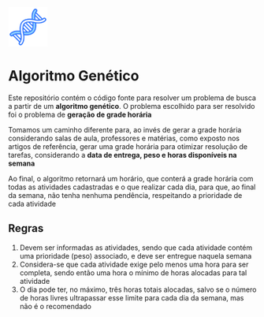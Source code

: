<img src="/images/gene.png" alt="Ícone de uma fita dupla de DNA, para exemplificar o genético" width=80/>

# Algoritmo Genético 

<p>Este repositório contém o código fonte para resolver um problema de busca a partir de um <strong>algoritmo genético</strong>. O problema escolhido para ser resolvido foi o problema de <strong>geração de grade horária</strong></p>

<p>Tomamos um caminho diferente para, ao invés de gerar a grade horária considerando salas de aula, professores e matérias, como exposto nos artigos de referência, gerar uma grade horária para otimizar resolução de tarefas, considerando a <strong>data de entrega, peso e horas disponíveis na semana</strong></p>

<p>Ao final, o algoritmo retornará um horário, que conterá a grade horária com todas as atividades cadastradas e o que realizar cada dia, para que, ao final da semana, não tenha nenhuma pendência, respeitando a prioridade de cada atividade</p>

## Regras
<ol>
    <li>Devem ser informadas as atividades, sendo que cada atividade contém uma prioridade (peso) associado, e deve ser entregue naquela semana</li>
    <li>Considera-se que cada atividade exige pelo menos uma hora para ser completa, sendo então uma hora o mínimo de horas alocadas para tal atividade</li>
    <li>O dia pode ter, no máximo, três horas totais alocadas, salvo se o número de horas livres ultrapassar esse limite para cada dia da semana, mas não é o recomendado</li>
    <!-- <li></li>
    <li></li>
    <li></li> -->
</ol>